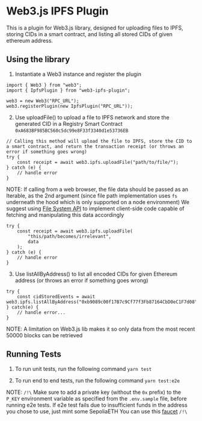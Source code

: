 # Web3.js IPFS Plugin

This is a plugin for Web3.js library, designed for uploading files to IPFS, storing CIDs in a smart contract, and listing all stored CIDs of given ethereum address.

## Using the library

1. Instantiate a Web3 instance and register the plugin

```
import { Web3 } from "web3";
import { IpfsPlugin } from "web3-ipfs-plugin";

web3 = new Web3("RPC_URL");
web3.registerPlugin(new IpfsPlugin("RPC_URL"));
```

2. Use uploadFile() to upload a file to IPFS network and store the generated CID in a Registry Smart Contract `0xA683BF985BC560c5dc99e8F33f3340d1e53736EB`

```
// Calling this method will upload the file to IPFS, store the CID to a smart contract, and return the transaction receipt (or throws an error if something goes wrong)
try {
    const receipt = await web3.ipfs.uploadFile("path/to/file/");
} catch (e) {
    // handle error
}
```

NOTE: If calling from a web browser, the file data should be passed as an Iterable<Uint8Array>, as the 2nd argument (since file path implementation uses `fs` underneath the hood which is only supported on a node environment)
We suggest using [File System API](https://developer.mozilla.org/en-US/docs/Web/API/File_System_API) to implement client-side code capable of fetching and manipulating this data accordingly

```
try {
    const receipt = await web3.ipfs.uploadFile(
        "this/path/becomes/irrelevant",
        data
    );
} catch (e) {
    // handle error
}
```

3. Use listAllByAddress() to list all encoded CIDs for given Ethereum address (or throws an error if something goes wrong)

```
try {
    const cidStoredEvents = await web3.ipfs.listAllByAddress("0xb9089c00f17B7c9Cf77f3Fb87164CbD0eC1F7d08");
} catch(e) {
    // handle error...
}
```

NOTE: A limitation on Web3.js lib makes it so only data from the most recent 50000 blocks can be retrieved

## Running Tests

1. To run unit tests, run the following command
   `yarn test`

2. To run end to end tests, run the following command
   `yarn test:e2e`

NOTE: `/!\` Make sure to add a private key (without the `0x` prefix) to the `P_KEY` environment variable
as specified from the `.env.sample` file, before running e2e tests.
If e2e test fails due to insufficient funds in the address you chose to use, just mint some SepoliaETH 
You can use this [faucet](https://sepolia-faucet.pk910.de/#/) `/!\`
